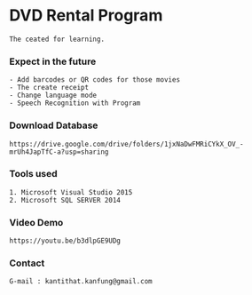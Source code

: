 # DVD Rental Program
	
	The ceated for learning.

### Expect in the future
	- Add barcodes or QR codes for those movies
	- The create receipt
	- Change language mode
	- Speech Recognition with Program

### Download Database
	https://drive.google.com/drive/folders/1jxNaDwFMRiCYkX_OV_-mrUh4JapTfC-a?usp=sharing
	
### Tools used
	1. Microsoft Visual Studio 2015
	2. Microsoft SQL SERVER 2014
	
### Video Demo
	https://youtu.be/b3dlpGE9UDg

### Contact
	G-mail : kantithat.kanfung@gmail.com
